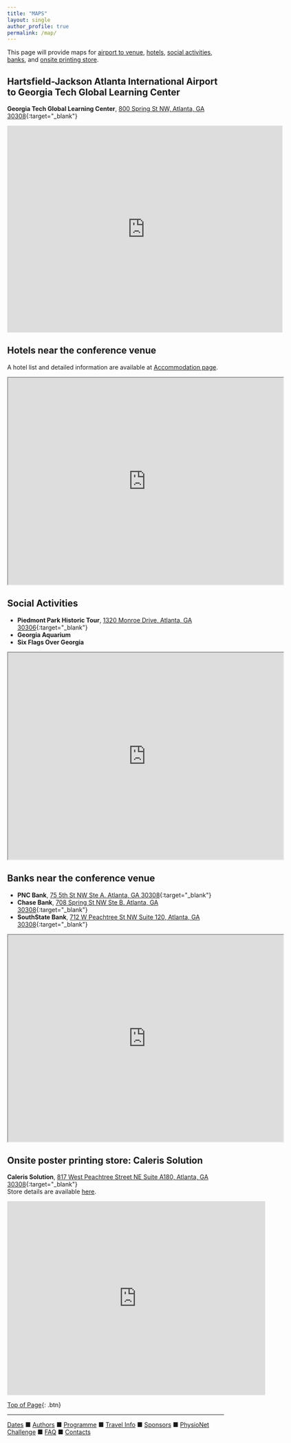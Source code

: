 ```yaml
---
title: "MAPS"
layout: single
author_profile: true
permalink: /map/
---
```

This page will provide maps for [airport to venue](../map/#map1), [hotels](../map/#map2), [social activities](../map/#map3), [banks](../map/#map4), and [onsite printing store](../map/#map5). 

## <a name="map1"></a>Hartsfield-Jackson Atlanta International Airport to Georgia Tech Global Learning Center
**Georgia Tech Global Learning Center**, [800 Spring St NW, Atlanta, GA 30308](https://goo.gl/maps/FzReiXFWZyRLP7Hi8){:target="_blank"}
<iframe src="https://www.google.com/maps/embed?pb=!1m28!1m12!1m3!1d106208.56066871993!2d-84.48805478391816!3d33.70849553658674!2m3!1f0!2f0!3f0!3m2!1i1024!2i768!4f13.1!4m13!3e3!4m5!1s0x88f4fd2fe1035901%3A0x4117a3ef1892b048!2sHartsfield-Jackson%20Atlanta%20International%20Airport%20(ATL)%2C%206000%20N%20Terminal%20Pkwy%2C%20Atlanta%2C%20GA%2030320!3m2!1d33.6407282!2d-84.4277001!4m5!1s0x88f50466c03ef281%3A0x33727ba143cafd68!2sGeorgia%20Tech%20Global%20Learning%20Center%2C%20800%20Spring%20St%20NW%2C%20Atlanta%2C%20GA%2030308!3m2!1d33.7763024!2d-84.3892796!5e0!3m2!1sen!2sus!4v1659546991088!5m2!1sen!2sus" width="640" height="480" style="border:0;" allowfullscreen="" loading="lazy" referrerpolicy="no-referrer-when-downgrade"></iframe>

## <a name="map2"></a>Hotels near the conference venue
A hotel list and detailed information are available at [Accommodation page](../accommodation).
<iframe src="https://www.google.com/maps/d/u/0/embed?mid=11WBQ7ozqdQVXEyWtqc3jimenW54kY2M&ehbc=2E312F" width="640" height="480"></iframe>

## <a name="map3"></a>Social Activities
* **Piedmont Park Historic Tour**, [1320 Monroe Drive, Atlanta, GA 30306](https://goo.gl/maps/PxxRru1o36skxDNE7){:target="_blank"}
* **Georgia Aquarium**
* **Six Flags Over Georgia**
<iframe src="https://www.google.com/maps/d/embed?mid=12cBhFC6QrEMg_OyXVjnIxiP7HnD2djg&ehbc=2E312F" width="640" height="480"></iframe>

## <a name="map4"></a>Banks near the conference venue
* **PNC Bank**, [75 5th St NW Ste A. Atlanta, GA 30308](https://goo.gl/maps/UT2MikJPRAwWLCq78){:target="_blank"}
* **Chase Bank**, [708 Spring St NW Ste B. Atlanta, GA 30308](https://goo.gl/maps/QfGiC2o729jxaqHT6){:target="_blank"}
* **SouthState Bank**, [712 W Peachtree St NW Suite 120, Atlanta, GA 30308](https://goo.gl/maps/pbXjxDGYMSHyf7rv5){:target="_blank"}

<iframe src="https://www.google.com/maps/d/embed?mid=1vvs39heXN_MrS1Myte6hmd9QGF5lxBw&ehbc=2E312F" width="640" height="480"></iframe>

## <a name="map5"></a>Onsite poster printing store: Caleris Solution
**Caleris Solution**, [817 West Peachtree Street NE Suite A180, Atlanta, GA 30308](https://goo.gl/maps/8qShRoBDuaYJVpvWA){:target="_blank"}\
Store details are available [here](../authors/#poster).

<iframe src="https://www.google.com/maps/embed?pb=!1m14!1m8!1m3!1d13265.420897377848!2d-84.3869841!3d33.7773239!3m2!1i1024!2i768!4f13.1!3m3!1m2!1s0x88f50466c2db507d%3A0x5686d4e4df763036!2sCaleris%20Solutions%2C%20(Printing%2C%20Pack%20%26%20Ship%2C%20Promotional%20Products)!5e0!3m2!1sen!2sus!4v1684776140260!5m2!1sen!2sus" width="600" height="450" style="border:0;" allowfullscreen="" loading="lazy" referrerpolicy="no-referrer-when-downgrade"></iframe>

[Top of Page](#top){: .btn}

---

[Dates](../dates/) &#9632; [Authors](../authors) &#9632; [Programme](../programme/) &#9632; [Travel Info](../travel/) &#9632; [Sponsors](../sponsors/) &#9632; [PhysioNet Challenge](../challenge/) &#9632; [FAQ](../faq/) &#9632; [Contacts](../contact/)
